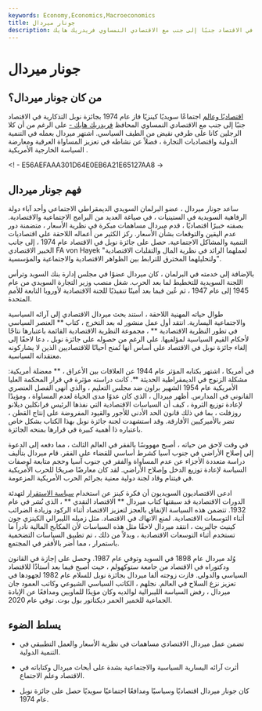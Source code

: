 ```yaml
---
keywords: Economy,Economics,Macroeconomics
title: جونار ميردال
description: كان جونار ميردال اقتصاديًا وعالم اجتماعًا سويديًا فاز بجائزة نوبل التذكارية عام 1974 في الاقتصاد جنبًا إلى جنب مع الاقتصادي النمساوي فريدريك هايك.
---
```


# جونار ميردال
## من كان جونار ميردال؟

[اقتصاديًا وعالم](/keynesianeconomics) اجتماعًا سويديًا كينزيًا فاز عام 1974 بجائزة نوبل التذكارية في الاقتصاد جنبًا إلى جنب مع الاقتصادي النمساوي المحافظ [فريدريك هايك -](/friedrich-hayek) على الرغم من أن كلا الرجلين كانا على طرفي نقيض من الطيف السياسي. اشتهر ميردال بعمله في التنمية الدولية واقتصاديات التجارة ، فضلاً عن نشاطه في تعزيز المساواة العرقية ومعارضة السياسة الخارجية الأمريكية .

<! - E56AEFAAA301D64E0EB6A21E65127AA8 ->

## فهم جونار ميردال

ساعد جونار ميردال ، عضو البرلمان السويدي الديمقراطي الاجتماعي وأحد آباء دولة الرفاهية السويدية في الستينيات ، في صياغة العديد من البرامج الاجتماعية والاقتصادية. بصفته خبيرًا اقتصاديًا ، قدم ميردال مساهمات مبكرة في نظرية الأسعار ، متضمنة دور عدم اليقين والتوقعات بشأن الأسعار. ركز الكثير من أعماله اللاحقة على اقتصاديات التنمية والمشاكل الاجتماعية. حصل على جائزة نوبل في الاقتصاد عام 1974 ، إلى جانب الخبير الاقتصادي FA von Hayek "لعملهما الرائد في نظرية المال والتقلبات الاقتصادية ولتحليلهما المخترق للترابط بين الظواهر الاقتصادية والاجتماعية والمؤسسية".

بالإضافة إلى خدمته في البرلمان ، كان ميردال عضوًا في مجلس إدارة بنك السويد وترأس اللجنة السويدية للتخطيط لما بعد الحرب. شغل منصب وزير التجارة السويدي من عام 1945 إلى عام 1947 ، ثم عُين فيما بعد أمينًا تنفيذيًا للجنة الاقتصادية لأوروبا التابعة للأمم المتحدة.

طوال حياته المهنية اللاحقة ، استند بحث ميردال الاقتصادي إلى آرائه السياسية والاجتماعية اليسارية. انتقد أول عمل منشور له بعد التخرج ، كتاب ** العنصر السياسي في تطور النظرية الاقتصادية ** ، مجموعة النظرية الاقتصادية القائمة باعتبارها نتاجًا لأحكام القيم السياسية لمؤلفيها. على الرغم من حصوله على جائزة نوبل ، دعا لاحقًا إلى إلغاء جائزة نوبل في الاقتصاد على أساس أنها تُمنح أحيانًا للاقتصاديين الذين لا يشاركونه معتقداته السياسية.

في أمريكا ، اشتهر بكتابه المؤثر عام 1944 عن العلاقات بين الأعراق ، ** معضلة أمريكية: مشكلة الزنوج في الديمقراطية الحديثة **. كانت دراسته مؤثرة في قرار المحكمة العليا الأمريكية عام 1954 الشهير براون ضد مجلس التعليم ، والذي أنهى الفصل العنصري القانوني في المدارس. أظهر ميردال ، الذي كان عدوًا مدى الحياة لعدم المساواة ، ومؤيدًا لإعادة توزيع الثروة ، كيف أن السياسات الاقتصادية التي نفذها الرئيس فرانكلين ديلانو روزفلت ، بما في ذلك قانون الحد الأدنى للأجور والقيود المفروضة على إنتاج القطن ، تضر بالأميركيين الأفارقة. وقد استشهدت لجنة جائزة نوبل بهذا الكتاب بشكل خاص باعتباره ذا أهمية كبيرة في قرارها بمنحه الجائزة.

في وقت لاحق من حياته ، أصبح مهووسًا بالفقر في العالم الثالث ، مما دفعه إلى الدعوة إلى إصلاح الأراضي في جنوب آسيا كشرط أساسي للقضاء على الفقر. قام ميردال بتأليف دراسة متعددة الأجزاء عن عدم المساواة والفقر في جنوب آسيا وحجم متابعة لوصفات السياسة لإعادة توزيع الدخل وإصلاح الأراضي. لقد كان معارضًا صريحًا للحرب الأمريكية في فيتنام وقاد لجنة دولية معنية بجرائم الحرب الأمريكية المزعومة.

ادعى الاقتصاديون السويديون أن فكرة كينز عن استخدام [سياسة الاستقرار](/stabilization-policy) لتهدئة الدورات الاقتصادية قد سبقتها كتاب ميردال ** الاقتصاد النقدي ** ، الذي نُشر في عام 1932. تتضمن هذه السياسة الإنفاق بالعجز لتعزيز الاقتصاد أثناء الركود وزيادة الضرائب أثناء التوسعات الاقتصادية. لمنع الانهاك في الاقتصاد. مثل زميله الليبرالي الكينزي جون كينيث جالبريث ، انتقد ميردال لاحقًا مثل هذه السياسات لأن المكابح المالية نادراً ما تستخدم أثناء التوسعات الاقتصادية ، وبدلاً من ذلك ، تم تطبيق السياسات التضخمية باستمرار ، مما أضر بالأفقر في المجتمع.

وُلد ميردال عام 1898 في السويد وتوفي عام 1987. وحصل على إجازة في القانون ودكتوراه في الاقتصاد من جامعة ستوكهولم ، حيث أصبح فيما بعد أستاذًا للاقتصاد السياسي والدولي. فازت زوجته ألفا ميردال بجائزة نوبل للسلام عام 1982 لجهودها في تعزيز نزع السلاح في العالم. نجلهم ، الكاتب السياسي الشيوعي وكاتب العمود جان ميردال ، رفض السياسة الليبرالية لوالديه وكان مؤيدًا للماويين ومدافعًا عن الإبادة الجماعية للخمير الحمر ديكتاتور بول بوت. توفي عام 2020.

## يسلط الضوء

- تضمن عمل ميردال الاقتصادي مساهمات في نظرية الأسعار والعمل التطبيقي في التنمية الدولية.

- أثرت آرائه اليسارية السياسية والاجتماعية بشدة على أبحاث ميردال وكتاباته في الاقتصاد وعلم الاجتماع.

- كان جونار ميردال اقتصاديًا وسياسيًا ومدافعًا اجتماعيًا سويديًا حصل على جائزة نوبل عام 1974.

